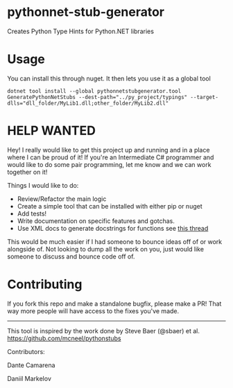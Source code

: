 # pythonnet-stub-generator
Creates Python Type Hints for Python.NET libraries

# Usage
You can install this through nuget. It then lets you use it as a global tool

```
dotnet tool install --global pythonnetstubgenerator.tool
GeneratePythonNetStubs --dest-path="../py_project/typings" --target-dlls="dll_folder/MyLib1.dll;other_folder/MyLib2.dll"
```

# HELP WANTED

Hey! I really would like to get this project up and running and in a place where I can be proud of it!
If you're an Intermediate C# programmer and would like to do some pair programming, let me know and we can work together on it!

Things I would like to do:
- Review/Refactor the main logic
- Create a simple tool that can be installed with either pip or nuget
- Add tests!
- Write documentation on specific features and gotchas.
- Use XML docs to generate docstrings for functions see [this thread](https://github.com/pythonnet/pythonnet/issues/374)

This would be much easier if I had someone to bounce ideas off of or work alongside of.
Not looking to dump all the work on you, just would like someone to discuss and bounce code off of.

# Contributing

If you fork this repo and make a standalone bugfix, please make a PR!
That way more people will have access to the fixes you've made.


---------

This tool is inspired by the work done by Steve Baer (@sbaer) et al.  https://github.com/mcneel/pythonstubs

Contributors:

Dante Camarena

Daniil Markelov
